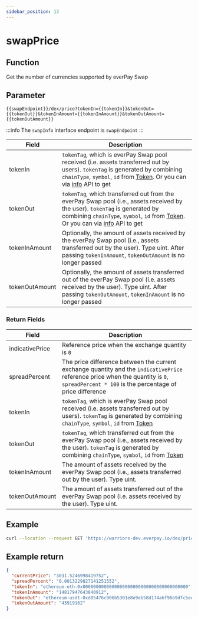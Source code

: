 ```yaml
---
sidebar_position: 13
---
```


# swapPrice

## Function
Get the number of currencies supported by everPay Swap

## Parameter
`{{swapEndpoint}}/dex/price?tokenIn={{tokenIn}}&tokenOut={{tokenOut}}&tokenInAmount={{tokenInAmount}}&tokenOutAmount={{tokenOutAmount}}`

:::info
The `swapInfo` interface endpoint is `swapEndpoint`
:::

|Field|Description|
|---|---|
|tokenIn|`tokenTag`, which is everPay Swap pool received (i.e. assets transferred out by users). `tokenTag` is generated by combining `chainType`, `symbol`, `id` from [Token](./info#token-field-description). Or you can via [info](./info) API to get|
|tokenOut|`tokenTag`, which transferred out from the everPay Swap pool (i.e., assets received by the user). `tokenTag` is generated by combining `chainType`, `symbol`, `id` from [Token](./info#token-field-description). Or you can via [info](./info) API to get|
|tokenInAmount|Optionally, the amount of assets received by the everPay Swap pool (i.e., assets transferred out by the user). Type uint. After passing `tokenInAmount`, `tokenOutAmount` is no longer passed|
|tokenOutAmount|Optionally, the amount of assets transferred out of the everPay Swap pool (i.e. assets received by the user). Type uint. After passing `tokenOutAmount`, `tokenInAmount` is no longer passed|

### Return Fields
|Field|Description|
|---|---|
|indicativePrice|Reference price when the exchange quantity is `0`|
|spreadPercent|The price difference between the current exchange quantity and the `indicativePrice` reference price when the quantity is `0`, `spreadPercent * 100` is the percentage of price difference|
|tokenIn|`tokenTag`, which is everPay Swap pool received (i.e. assets transferred out by users). `tokenTag` is generated by combining `chainType`, `symbol`, `id` from [Token](./info#token-field-description)|
|tokenOut|`tokenTag`, which transferred out from the everPay Swap pool (i.e., assets received by the user). `tokenTag` is generated by combining `chainType`, `symbol`, `id` from [Token](./info#token-field-description)|
|tokenInAmount|The amount of assets received by the everPay Swap pool (i.e., assets transferred out by the user). Type uint.|
|tokenOutAmount|The amount of assets transferred out of the everPay Swap pool (i.e. assets received by the user). Type uint.|

## Example

```bash
curl --location --request GET 'https://warriors-dev.everpay.io/dex/price?tokenIn=ethereum-eth-0x0000000000000000000000000000000000000000&tokenOut=ethereum-usdt-0xd85476c906b5301e8e9eb58d174a6f96b9dfc5ee&tokenOutAmount=43919162'
```

## Example return
```json
{
  "currentPrice": "3031.5246998419752",
  "spreadPercent": "0.0013229827141251552",
  "tokenIn": "ethereum-eth-0x0000000000000000000000000000000000000000",
  "tokenInAmount": "14817947643840912",
  "tokenOut": "ethereum-usdt-0xd85476c906b5301e8e9eb58d174a6f96b9dfc5ee",
  "tokenOutAmount": "43919162"
}
```